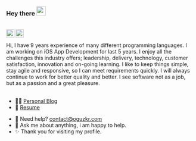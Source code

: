 ### Hey there   <img src="https://media.giphy.com/media/hvRJCLFzcasrR4ia7z/giphy.gif" width="25px" height="25px">
<br>
<a href="https://apps.apple.com/bj/developer/oguz-karatoruk/id1378383070">
  <img align="left" alt="Oguz Karatoruk | AppStore" width="22px" src="https://camo.githubusercontent.com/8224804e28d6c0e0ff71792abdd5c129578f42d497bba17734f2e21b1cf134e6/68747470733a2f2f6564656e742e6769746875622e696f2f537570657254696e7949636f6e732f696d616765732f7376672f6170706c652e737667" />
</a>
<a href="https://www.linkedin.com/in/oguzkr/">
  <img align="left" alt="Oguz Karatoruk | Linkedin" width="22px" src="https://camo.githubusercontent.com/c8a9c5b414cd812ad6a97a46c29af67239ddaeae08c41724ff7d945fb4c047e5/68747470733a2f2f6564656e742e6769746875622e696f2f537570657254696e7949636f6e732f696d616765732f7376672f6c696e6b6564696e2e737667" />
</a>
<br/>
<br>
Hi, I have 9 years experience of many different programming languages. I am working on iOS App Development for last 5 years. I enjoy all the challenges this industry offers; leadership, delivery, technology, customer satisfaction, innovation and on-going learning. I like to keep things simple, stay agile and responsive, so I can meet requirements quickly.  I will always continue to work for better quality and better. I see software not as a job, but as a passion and a great pleasure. 
<br/>
<br>

* ✍🏼 [Personal Blog](https://oguzkr.com)
* 📃 [Resume](https://oguzkr.com/resume.pdf)



- 💼 Need help? [contact@oguzkr.com](mailto:contact@oguzkr.com)
- 💬 Ask me about anything, i am happy to help.
- ✨ Thank you for visiting my profile.
<br>
